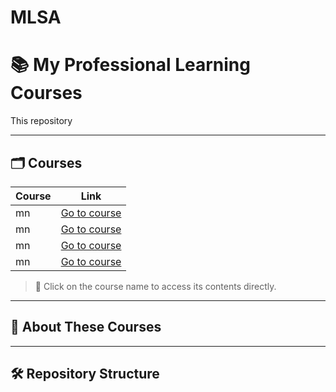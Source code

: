 # MLSA


# 📚 My Professional Learning Courses

This repository 

---

## 🗂️ Courses

| Course | Link |
|--------|------|
| mn | [Go to course](./Fundamentals_Data_Science) |
| mn | [Go to course](./Web_Development_React) |
| mn | [Go to course](./Intro_Artificial_Intelligence) |
| mn | [Go to course](./Data_Analysis_Python) |

> 📌 Click on the course name to access its contents directly.

---

## 🧠 About These Courses



---

## 🛠️ Repository Structure

